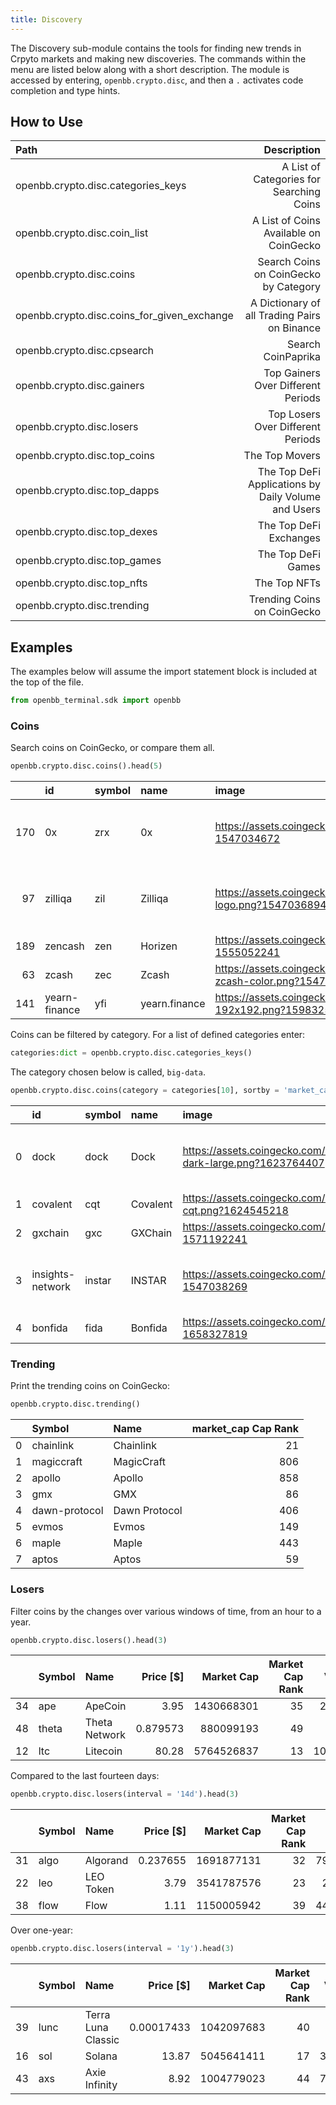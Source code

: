```yaml
---
title: Discovery
---
```


The Discovery sub-module contains the tools for finding new trends in Crpyto markets and making new discoveries. The commands within the menu are listed below along with a short description. The module is accessed by entering, `openbb.crypto.disc`, and then a `.` activates code completion and type hints.

## How to Use

|Path |Description |
|:----|-----------:|
|openbb.crypto.disc.categories_keys |A List of Categories for Searching Coins |
|openbb.crypto.disc.coin_list |A List of Coins Available on CoinGecko |
|openbb.crypto.disc.coins |Search Coins on CoinGecko by Category |
|openbb.crypto.disc.coins_for_given_exchange |A Dictionary of all Trading Pairs on Binance |
|openbb.crypto.disc.cpsearch |Search CoinPaprika |
|openbb.crypto.disc.gainers |Top Gainers Over Different Periods |
|openbb.crypto.disc.losers |Top Losers Over Different Periods |
|openbb.crypto.disc.top_coins |The Top Movers |
|openbb.crypto.disc.top_dapps |The Top DeFi Applications by Daily Volume and Users |
|openbb.crypto.disc.top_dexes |The Top DeFi Exchanges |
|openbb.crypto.disc.top_games |The Top DeFi Games |
|openbb.crypto.disc.top_nfts |The Top NFTs |
|openbb.crypto.disc.trending |Trending Coins on CoinGecko |

## Examples

The examples below will assume the import statement block is included at the top of the file.

```python
from openbb_terminal.sdk import openbb
```

### Coins

Search coins on CoinGecko, or compare them all.

```python
openbb.crypto.disc.coins().head(5)
```

|     | id            | symbol   | name          | image                                                                                 |   current_price |   market_cap |   market_cap_rank |   fully_diluted_valuation |   total_volume |     high_24h |      low_24h |   price_change_24h |   price_change_percentage_24h |   market_cap_change_24h |   market_cap_change_percentage_24h |   circulating_supply |   total_supply |   max_supply |          ath |   ath_change_percentage | ath_date                 |         atl |   atl_change_percentage | atl_date                 | roi                                                                               | last_updated             |   price_change_percentage_14d_in_currency |   price_change_percentage_1h_in_currency |   price_change_percentage_1y_in_currency |   price_change_percentage_200d_in_currency |   price_change_percentage_24h_in_currency |   price_change_percentage_30d_in_currency |   price_change_percentage_7d_in_currency |
|----:|:--------------|:---------|:--------------|:--------------------------------------------------------------------------------------|----------------:|-------------:|------------------:|--------------------------:|---------------:|-------------:|-------------:|-------------------:|------------------------------:|------------------------:|-----------------------------------:|---------------------:|---------------:|-------------:|-------------:|------------------------:|:-------------------------|------------:|------------------------:|:-------------------------|:----------------------------------------------------------------------------------|:-------------------------|------------------------------------------:|-----------------------------------------:|-----------------------------------------:|-------------------------------------------:|------------------------------------------:|------------------------------------------:|-----------------------------------------:|
| 170 | 0x            | zrx      | 0x            | https://assets.coingecko.com/coins/images/863/large/0x.png?1547034672                 |       0.192066  |    162596592 |               171 |               1.91855e+08 |    7.92999e+06 |    0.198545  |    0.190939  |       -0.00511834  |                      -2.59572 |            -4.64766e+06 |                           -2.77897 |          8.47496e+08 |        1e+09   |      1e+09   |     2.5      |                -92.3016 | 2018-01-13T00:00:00.000Z |  0.120667   |                 59.3019 | 2020-03-13T02:27:49.563Z | {'times': 3.00137262387235, 'currency': 'usd', 'percentage': 300.137262387235}    | 2022-12-05T22:57:31.604Z |                                   6.39773 |                                 0.236744 |                                 -78.329  |                                   -48.4052 |                                 -2.59572  |                                  -31.7183 |                                -0.08195  |
|  97 | zilliqa       | zil      | Zilliqa       | https://assets.coingecko.com/coins/images/2687/large/Zilliqa-logo.png?1547036894      |       0.0227407 |    344299494 |                98 |               4.77046e+08 |    1.92004e+07 |    0.0235163 |    0.0226905 |       -0.000172456 |                      -0.75265 |            -2.93894e+06 |                           -0.84638 |          1.51564e+10 |        2.1e+10 |      2.1e+10 |     0.255376 |                -91.0876 | 2021-05-06T17:33:45.940Z |  0.00239616 |                849.86   | 2020-03-13T02:22:55.161Z | {'times': 1.131460045428967, 'currency': 'eth', 'percentage': 113.14600454289669} | 2022-12-05T22:57:22.010Z |                                   7.01544 |                                -0.119826 |                                 -67.7389 |                                   -52.7247 |                                 -0.752652 |                                  -30.9379 |                                -0.991144 |
| 189 | zencash       | zen      | Horizen       | https://assets.coingecko.com/coins/images/691/large/horizen.png?1555052241            |      10.64      |    139250373 |               190 |               2.22972e+08 |    5.44128e+06 |   11.07      |   10.62      |       -0.264045    |                      -2.42165 |            -3.61206e+06 |                           -2.52835 |          1.31149e+07 |        2.1e+07 |      2.1e+07 |   165.92     |                -93.5817 | 2021-05-08T06:00:30.087Z |  3.26       |                226.208  | 2019-10-17T00:00:00.000Z |                                                                                   | 2022-12-05T22:57:34.376Z |                                  21.2037  |                                -0.57332  |                                 -86.651  |                                   -44.0292 |                                 -2.42165  |                                  -25.8735 |                                11.1271   |
|  63 | zcash         | zec      | Zcash         | https://assets.coingecko.com/coins/images/486/large/circle-zcash-color.png?1547034197 |      46.24      |    602735976 |                64 |               9.69752e+08 |    3.57518e+07 |   47.32      |   45.31      |        0.479718    |                       1.04838 |             5.91658e+06 |                            0.99135 |          1.30523e+07 |        2.1e+07 |      2.1e+07 |  3191.93     |                -98.5521 | 2016-10-29T00:00:00.000Z | 19.75       |                133.959  | 2020-03-13T02:20:55.002Z |                                                                                   | 2022-12-05T22:57:30.607Z |                                  21.4551  |                                 0.502131 |                                 -75.4374 |                                   -53.9461 |                                  1.04838  |                                  -14.1037 |                                13.3262   |
| 141 | yearn-finance | yfi      | yearn.finance | https://assets.coingecko.com/coins/images/11849/large/yfi-192x192.png?1598325330      |    7082.34      |    220754373 |               142 |               2.59099e+08 |    4.54938e+07 | 7472.6       | 7052.76      |     -157.22        |                      -2.17168 |            -5.96275e+06 |                           -2.63004 |      31239.8         |    36666       |  36666       | 90787        |                -92.1948 | 2021-05-12T00:29:37.713Z | 31.65       |              22292.3    | 2020-07-18T12:26:27.150Z |                                                                                   | 2022-12-05T22:57:24.815Z |                                  15.7094  |                                -0.124164 |                                 -71.239  |                                   -22.0297 |                                 -2.17168  |                                  -15.4178 |                                13.2592   |

Coins can be filtered by category. For a list of defined categories enter:

```python
categories:dict = openbb.crypto.disc.categories_keys()
```

The category chosen below is called, `big-data`.

```python
openbb.crypto.disc.coins(category = categories[10], sortby = 'market_cap').head(5)
```

|    | id               | symbol   | name     | image                                                                                    |   current_price |   market_cap |   market_cap_rank |   fully_diluted_valuation |     total_volume |   high_24h |   low_24h |   price_change_24h |   price_change_percentage_24h |   market_cap_change_24h |   market_cap_change_percentage_24h |   circulating_supply |   total_supply |   max_supply |       ath |   ath_change_percentage | ath_date                 |        atl |   atl_change_percentage | atl_date                 | roi                                                                                 | last_updated             |   price_change_percentage_14d_in_currency |   price_change_percentage_1h_in_currency |   price_change_percentage_1y_in_currency |   price_change_percentage_200d_in_currency |   price_change_percentage_24h_in_currency |   price_change_percentage_30d_in_currency |   price_change_percentage_7d_in_currency |
|---:|:-----------------|:---------|:---------|:-----------------------------------------------------------------------------------------|----------------:|-------------:|------------------:|--------------------------:|-----------------:|-----------:|----------:|-------------------:|------------------------------:|------------------------:|-----------------------------------:|---------------------:|---------------:|-------------:|----------:|------------------------:|:-------------------------|-----------:|------------------------:|:-------------------------|:------------------------------------------------------------------------------------|:-------------------------|------------------------------------------:|-----------------------------------------:|-----------------------------------------:|-------------------------------------------:|------------------------------------------:|------------------------------------------:|-----------------------------------------:|
|  0 | dock             | dock     | Dock     | https://assets.coingecko.com/coins/images/3978/large/dock-icon-dark-large.png?1623764407 |       0.0163913 |  7.04484e+07 |               295 |             nan           | 567668           |  0.0170636 | 0.0163263 |       -0.00031004  |                      -1.85637 |            -2.34457e+06 |                           -3.22088 |          0           |          1e+09 |      nan     |  0.241848 |                -93.2225 | 2018-05-04T05:29:09.155Z | 0.00259319 |                532.083  | 2020-03-13T02:24:35.312Z | {'times': -0.8420344706449371, 'currency': 'eth', 'percentage': -84.20344706449372} | 2022-12-05T23:04:48.481Z |                                   11.105  |                                 0.113349 |                                 -79.607  |                                   -17.3245 |                                 -1.85637  |                                 -19.6563  |                                 0.481131 |
|  1 | covalent         | cqt      | Covalent | https://assets.coingecko.com/coins/images/14168/large/covalent-cqt.png?1624545218        |       0.099484  |  4.18854e+07 |               431 |               9.95348e+07 | 997478           |  0.112201  | 0.095826  |       -0.0110446   |                      -9.99251 |            -4.62241e+06 |                           -9.93901 |          4.20811e+08 |          1e+09 |        1e+09 |  2.08     |                -95.2091 | 2021-08-14T05:30:40.858Z | 0.051932   |                 91.5619 | 2022-08-01T23:38:54.301Z |                                                                                     | 2022-12-05T23:04:47.896Z |                                   16.5464 |                                 1.49149  |                                 -87.4469 |                                   -34.8706 |                                 -9.99251  |                                 -21.1618  |                               -16.3863   |
|  2 | gxchain          | gxc      | GXChain  | https://assets.coingecko.com/coins/images/1089/large/26296223.png?1571192241             |       0.46468   |  3.48511e+07 |               476 |             nan           | 114097           |  0.797016  | 0.359858  |       -0.331496    |                     -41.636   |            -2.48954e+07 |                          -41.6683  |          7.5e+07     |          1e+08 |      nan     | 10.61     |                -95.62   | 2018-01-13T00:00:00.000Z | 0.189778   |                144.839  | 2020-03-13T02:24:02.919Z |                                                                                     | 2022-12-05T23:04:01.358Z |                                   25.3322 |                                 3.68092  |                                 -83.5683 |                                    13.1713 |                                -41.636    |                                  -0.22209 |                                31.9026   |
|  3 | insights-network | instar   | INSTAR   | https://assets.coingecko.com/coins/images/3504/large/2558.png?1547038269                 |       0.0362529 |  2.85208e+07 |               534 |             nan           |     19.93        |  0.0370935 | 0.0359575 |       -0.000214289 |                      -0.58762 |            -5.51571e+06 |                          -16.2053  |          0           |          3e+08 |      nan     |  0.27882  |                -86.9978 | 2022-10-02T09:16:16.012Z | 0.00467988 |                674.655  | 2020-03-13T02:22:38.395Z | {'times': -0.7583139455766651, 'currency': 'usd', 'percentage': -75.83139455766651} | 2022-12-05T18:39:15.686Z |                                   -1.2191 |                               nan        |                                  27.2158 |                                   113.695  |                                 -0.587622 |                                 -44.2698  |                                 3.3329   |
|  4 | bonfida          | fida     | Bonfida  | https://assets.coingecko.com/coins/images/13395/large/bonfida.png?1658327819             |       0.392327  |  2.36672e+07 |               585 |               3.92307e+08 |      6.01989e+06 |  0.401193  | 0.386429  |       -0.00802685  |                      -2.00494 |       -441335           |                           -1.83062 |          6.03284e+07 |          1e+09 |        1e+09 | 18.77     |                -97.9102 | 2021-11-03T20:34:33.492Z | 0.113165   |                246.695  | 2020-12-22T10:58:52.143Z |                                                                                     | 2022-12-05T23:04:56.497Z |                                  -31.5948 |                                -0.13385  |                                 -94.9581 |                                   -30.7982 |                                 -2.00494  |                                  -5.84654 |                               -12.1443   |

### Trending

Print the trending coins on CoinGecko:

```python
openbb.crypto.disc.trending()
```

|    | Symbol        | Name          |   market_cap Cap Rank |
|---:|:--------------|:--------------|----------------------:|
|  0 | chainlink     | Chainlink     |                    21 |
|  1 | magiccraft    | MagicCraft    |                   806 |
|  2 | apollo        | Apollo        |                   858 |
|  3 | gmx           | GMX           |                    86 |
|  4 | dawn-protocol | Dawn Protocol |                   406 |
|  5 | evmos         | Evmos         |                   149 |
|  6 | maple         | Maple         |                   443 |
|  7 | aptos         | Aptos         |                    59 |

### Losers

Filter coins by the changes over various windows of time, from an hour to a year.

```python
openbb.crypto.disc.losers().head(3)
```

|    | Symbol   | Name                |      Price [$] |   Market Cap |   Market Cap Rank |   Volume [$] |   Change 1h [%] |
|---:|:---------|:--------------------|---------------:|-------------:|------------------:|-------------:|----------------:|
| 34 | ape      | ApeCoin             |     3.95       |   1430668301 |                35 |    225914151 |     -0.613265   |
| 48 | theta    | Theta Network       |     0.879573   |    880099193 |                49 |     19024380 |     -0.159237   |
| 12 | ltc      | Litecoin            |    80.28       |   5764526837 |                13 |   1079151325 |     -0.147648   |

Compared to the last fourteen days:

```python
openbb.crypto.disc.losers(interval = '14d').head(3)
```

|    | Symbol   | Name      |   Price [$] |   Market Cap |   Market Cap Rank |   Volume [$] |   Change 14d [%] |
|---:|:---------|:----------|------------:|-------------:|------------------:|-------------:|-----------------:|
| 31 | algo     | Algorand  |    0.237655 |   1691877131 |                32 |     79911891 |         -3.84964 |
| 22 | leo      | LEO Token |    3.79     |   3541787576 |                23 |      2082712 |         -2.70556 |
| 38 | flow     | Flow      |    1.11     |   1150005942 |                39 |     44608861 |         -2.16063 |

Over one-year:

```python
openbb.crypto.disc.losers(interval = '1y').head(3)
```

|    | Symbol   | Name               |   Price [$] |   Market Cap |   Market Cap Rank |   Volume [$] |   Change 1y [%] |
|---:|:---------|:-------------------|------------:|-------------:|------------------:|-------------:|----------------:|
| 39 | lunc     | Terra Luna Classic |  0.00017433 |   1042097683 |                40 |     75780496 |        -99.9997 |
| 16 | sol      | Solana             | 13.87       |   5045641411 |                17 |    382220595 |        -92.9463 |
| 43 | axs      | Axie Infinity      |  8.92       |   1004779023 |                44 |    707998935 |        -91.6799 |

